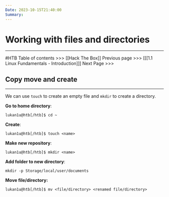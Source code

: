 ```yaml
---
Date: 2023-10-15T21:40:00
Summary:
---
```

# Working with files and directories
---
#HTB
Table of contents >>> [[Hack The Box]]
Previous page >>> [[[1.1 Linux Fundamentals - Introduction]]]
Next Page >>>

## Copy move and create
---
We can use `touch` to create an empty file and `mkdir` to create a directory.

**Go to home directory**:
```shell-session
lukan1u@htb[/htb]$ cd ~
```
**Create**:
```shell-session
lukan1u@htb[/htb]$ touch <name>
```
**Make new repository**:
```shell-session
lukan1u@htb[/htb]$ mkdir <name>
```
**Add folder to new directory**:
```shell-session
mkdir -p Storage/local/user/documents
```
**Move file/directory:**
```shell-session
lukan1u@htb[/htb]$ mv <file/directory> <renamed file/directory>
```
